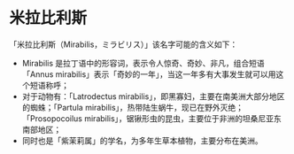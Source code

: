 # 米拉比利斯

「米拉比利斯（Mirabilis，ミラビリス）」该名字可能的含义如下：

- Mirabilis 是拉丁语中的形容词，表示令人惊奇、奇妙、非凡，组合短语「Annus mirabilis」表示「奇妙的一年」，当这一年多有大事发生就可以用这个短语称呼；
- 对于动物有：「Latrodectus mirabilis」，即黑寡妇，主要在南美洲大部分地区的蜘蛛；「Partula mirabilis」，热带陆生蜗牛，现已在野外灭绝；「Prosopocoilus mirabilis」，锯锹形虫的昆虫，主要位于非洲的坦桑尼亚东南部地区；
- 同时也是「紫茉莉属」的学名，为多年生草本植物，主要分布在美洲。
